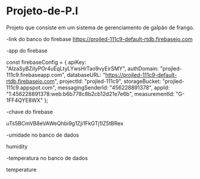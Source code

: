 # Projeto-de-P.I
Projeto que consiste em um sistema de gerenciamento de galpão de frango.

-link do banco do firebase
https://projled-111c9-default-rtdb.firebaseio.com

-app do firebase

const firebaseConfig = {
  apiKey: "AIzaSyBZiIyPOr4uEqLtyLYwsHrTao9vyEirSMY",
  authDomain: "projled-111c9.firebaseapp.com",
  databaseURL: "https://projled-111c9-default-rtdb.firebaseio.com",
  projectId: "projled-111c9",
  storageBucket: "projled-111c9.appspot.com",
  messagingSenderId: "456228891378",
  appId: "1:456228891378:web:b6b778c8b2cb12d21e7e6b",
  measurementId: "G-1FF4QYE8WX"
};


-chave do firebase

uTs5BCmVB8eVAWeQhbi9g1Zji1FkGTj1lZ5tBRex

-umidade no banco de dados

humidity


-temperatura no banco de dados

temperature

